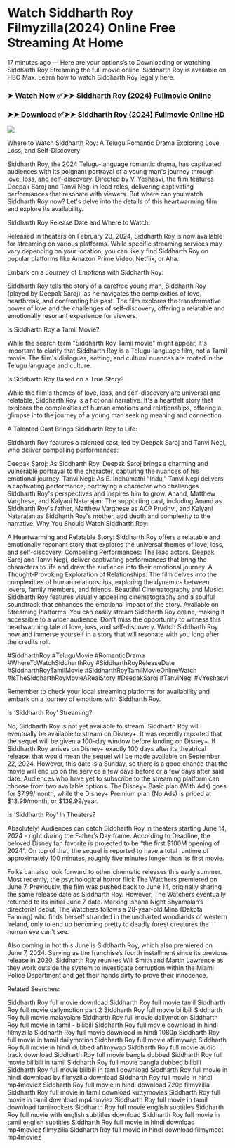# Watch Siddharth Roy Filmyzilla(2024) Online Free Streaming At Home

17 minutes ago — Here are your options’s to Downloading or watching Siddharth Roy Streaming the full movie online. Siddharth Roy is available on HBO Max. Learn how to watch Siddharth Roy legally here.


### [➤ Watch Now ✅➤➤ Siddharth Roy (2024) Fullmovie Online](https://tamilmovies2024download.blogspot.com/2024/08/siddharth-roy-near-me-2024.html)

### [➤➤ Download ✅➤➤ Siddharth Roy (2024) Fullmovie Online HD](https://tamilmovies2024download.blogspot.com/2024/08/siddharth-roy-near-me-2024.html)

<p dir="auto"><a href="https://tamilmovies2024download.blogspot.com/2024/08/siddharth-roy-near-me-2024.html" title="PLAY NOW" rel="nofollow"><img src="https://i.imgur.com/jhNGoEt.gif" style="max-width: 100%;"></a></p>

Where to Watch Siddharth Roy: A Telugu Romantic Drama Exploring Love, Loss, and Self-Discovery

Siddharth Roy, the 2024 Telugu-language romantic drama, has captivated audiences with its poignant portrayal of a young man's journey through love, loss, and self-discovery. Directed by V. Yeshasvi, the film features Deepak Saroj and Tanvi Negi in lead roles, delivering captivating performances that resonate with viewers. But where can you watch Siddharth Roy now? Let's delve into the details of this heartwarming film and explore its availability.

Siddharth Roy Release Date and Where to Watch:

Released in theaters on February 23, 2024, Siddharth Roy is now available for streaming on various platforms. While specific streaming services may vary depending on your location, you can likely find Siddharth Roy on popular platforms like Amazon Prime Video, Netflix, or Aha.

Embark on a Journey of Emotions with Siddharth Roy:

Siddharth Roy tells the story of a carefree young man, Siddharth Roy (played by Deepak Saroj), as he navigates the complexities of love, heartbreak, and confronting his past. The film explores the transformative power of love and the challenges of self-discovery, offering a relatable and emotionally resonant experience for viewers.

Is Siddharth Roy a Tamil Movie?

While the search term "Siddharth Roy Tamil movie" might appear, it's important to clarify that Siddharth Roy is a Telugu-language film, not a Tamil movie. The film's dialogues, setting, and cultural nuances are rooted in the Telugu language and culture.

Is Siddharth Roy Based on a True Story?

While the film's themes of love, loss, and self-discovery are universal and relatable, Siddharth Roy is a fictional narrative. It's a heartfelt story that explores the complexities of human emotions and relationships, offering a glimpse into the journey of a young man seeking meaning and connection.

A Talented Cast Brings Siddharth Roy to Life:

Siddharth Roy features a talented cast, led by Deepak Saroj and Tanvi Negi, who deliver compelling performances:

Deepak Saroj: As Siddharth Roy, Deepak Saroj brings a charming and vulnerable portrayal to the character, capturing the nuances of his emotional journey.
Tanvi Negi: As E. Indhumathi "Indu," Tanvi Negi delivers a captivating performance, portraying a character who challenges Siddharth Roy's perspectives and inspires him to grow.
Anand, Matthew Varghese, and Kalyani Natarajan: The supporting cast, including Anand as Siddharth Roy's father, Matthew Varghese as ACP Prudhvi, and Kalyani Natarajan as Siddharth Roy's mother, add depth and complexity to the narrative.
Why You Should Watch Siddharth Roy:

A Heartwarming and Relatable Story: Siddharth Roy offers a relatable and emotionally resonant story that explores the universal themes of love, loss, and self-discovery.
Compelling Performances: The lead actors, Deepak Saroj and Tanvi Negi, deliver captivating performances that bring the characters to life and draw the audience into their emotional journey.
A Thought-Provoking Exploration of Relationships: The film delves into the complexities of human relationships, exploring the dynamics between lovers, family members, and friends.
Beautiful Cinematography and Music: Siddharth Roy features visually appealing cinematography and a soulful soundtrack that enhances the emotional impact of the story.
Available on Streaming Platforms: You can easily stream Siddharth Roy online, making it accessible to a wider audience.
Don't miss the opportunity to witness this heartwarming tale of love, loss, and self-discovery. Watch Siddharth Roy now and immerse yourself in a story that will resonate with you long after the credits roll.

#SiddharthRoy #TeluguMovie #RomanticDrama #WhereToWatchSiddharthRoy #SiddharthRoyReleaseDate #SiddharthRoyTamilMovie #SiddharthRoyTamilMovieOnlineWatch #IsTheSiddharthRoyMovieARealStory #DeepakSaroj #TanviNegi #VYeshasvi

Remember to check your local streaming platforms for availability and embark on a journey of emotions with Siddharth Roy.



Is ‘Siddharth Roy’ Streaming?

No, Siddharth Roy is not yet available to stream. Siddharth Roy will eventually be available to stream on Disney+. It was recently reported that the sequel will be given a 100-day window before landing on Disney+. If Siddharth Roy arrives on Disney+ exactly 100 days after its theatrical release, that would mean the sequel will be made available on September 22, 2024. However, this date is a Sunday, so there is a good chance that the movie will end up on the service a few days before or a few days after said date. Audiences who have yet to subscribe to the streaming platform can choose from two available options. The Disney+ Basic plan (With Ads) goes for $7.99/month, while the Disney+ Premium plan (No Ads) is priced at $13.99/month, or $139.99/year.

Is ‘Siddharth Roy’ In Theaters?

Absolutely! Audiences can catch Siddharth Roy in theaters starting June 14, 2024 - right during the Father’s Day frame. According to Deadline, the beloved Disney fan favorite is projected to be “the first $100M opening of 2024”. On top of that, the sequel is reported to have a total runtime of approximately 100 minutes, roughly five minutes longer than its first movie.

Folks can also look forward to other cinematic releases this early summer. Most recently, the psychological horror flick The Watchers premiered on June 7. Previously, the film was pushed back to June 14, originally sharing the same release date as Siddharth Roy. However, The Watchers eventually returned to its initial June 7 date. Marking Ishana Night Shyamalan’s directorial debut, The Watchers follows a 28-year-old Mina (Dakota Fanning) who finds herself stranded in the uncharted woodlands of western Ireland, only to end up becoming pretty to deadly forest creatures the human eye can’t see.

Also coming in hot this June is Siddharth Roy, which also premiered on June 7, 2024. Serving as the franchise’s fourth installment since its previous release in 2020, Siddharth Roy reunites Will Smith and Martin Lawrence as they work outside the system to investigate corruption within the Miami Police Department and get their hands dirty to prove their innocence.

Related Searches:

Siddharth Roy full movie download
Siddharth Roy full movie tamil
Siddharth Roy full movie dailymotion part 2
Siddharth Roy full movie bilibili
Siddharth Roy full movie malayalam
Siddharth Roy full movie dailymotion
Siddharth Roy full movie in tamil - bilibili
Siddharth Roy full movie download in hindi filmyzilla
Siddharth Roy full movie download in hindi 1080p
Siddharth Roy full movie in tamil dailymotion
Siddharth Roy full movie afilmywap
Siddharth Roy full movie in hindi dubbed afilmywap
Siddharth Roy full movie audio track download
Siddharth Roy full movie bangla dubbed
Siddharth Roy full movie bilibili in tamil
Siddharth Roy full movie bangla dubbed bilibili
Siddharth Roy full movie bilibili in tamil download
Siddharth Roy full movie in hindi download by filmyzilla
download Siddharth Roy full movie in hindi mp4moviez
Siddharth Roy full movie in hindi download 720p filmyzilla
Siddharth Roy full movie in tamil download kuttymovies
Siddharth Roy full movie in tamil download mp4moviez
Siddharth Roy full movie in tamil download tamilrockers
Siddharth Roy full movie english subtitles
Siddharth Roy full movie with english subtitles download
Siddharth Roy full movie in tamil english subtitles
Siddharth Roy full movie in hindi download mp4moviez filmyzilla
Siddharth Roy full movie in hindi download filmymeet mp4moviez
